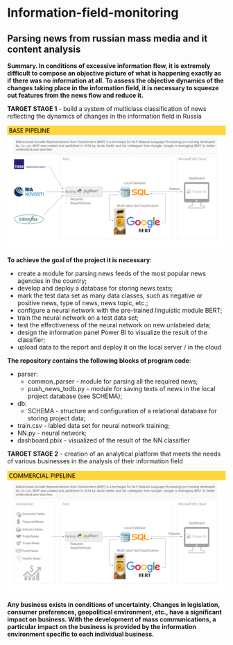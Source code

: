 # Information-field-monitoring
## Parsing news from russian mass media and it content analysis

<b>Summary. In conditions of excessive information flow, it is extremely difficult to compose an objective picture of what is happening exactly as if there was no information at all.
To assess the objective dynamics of the changes taking place in the information field, it is necessary to squeeze out features from the news flow and reduce it.</b>

<b>TARGET STAGE 1</b> - build a system of multiclass classification of news reflecting the dynamics of changes in the information field in Russia

![PIPELINE_1](/pics/REP_base_pipeline_news.png)

<b>To achieve the goal of the project it is necessary</b>:
- create a module for parsing news feeds of the most popular news agencies in the country;
- develop and deploy a database for storing news texts;
- mark the test data set as many data classes, such as negative or positive news, type of news, news topic, etc.;
- configure a neural network with the pre-trained linguistic module BERT;
- train the neural network on a test data set;
- test the effectiveness of the neural network on new unlabeled data;
- design the information panel Power BI to visualize the result of the classifier;
- upload data to the report and deploy it on the local server / in the cloud

<b>The repository contains the following blocks of program code</b>:
* parser:
    + common_parser - module for parsing all the required news;
    + push_news_todb.py - module for saving texts of news in the local project database (see SCHEMA);
* db:
    + SCHEMA - structure and configuration of a relational database for storing project data;
* train.csv - labled data set for neural network training;
* NN.py - neural network;
* dashboard.pbix - visualized of the result of the NN classifier

<b>TARGET STAGE 2</b> - creation of an analytical platform that meets the needs of various businesses in the analysis of their information field

![PIPELINE_2](/pics/REP_commercial_pipeline.png)

<b>Any business exists in conditions of uncertainty. Changes in legislation, consumer preferences, geopolitical environment, etc., have a significant impact on business. With the development of mass communications, a particular impact on the business is provided by the information environment specific to each individual business.</b>
